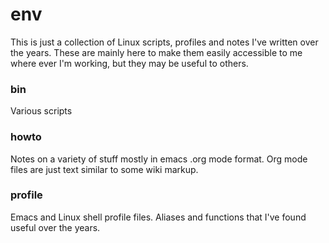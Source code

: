 # env
This is just a collection of Linux scripts, profiles and notes I've written over the years. These are mainly here to make them easily accessible to me where ever I'm working, but they may be useful to others.

### bin
Various scripts

### howto
Notes on a variety of stuff mostly in emacs .org mode format. Org mode files are just text similar to some wiki markup.

### profile
Emacs and Linux shell profile files. Aliases and functions that I've found useful over the years.
